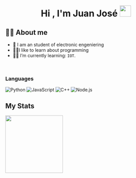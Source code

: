 <h1 align="center">Hi , I'm Juan José <img src="https://media.giphy.com/media/hvRJCLFzcasrR4ia7z/giphy.gif" width="35"></h1>



## :sassy_man:  About me
- :school: I am an student of electronic engeniering
- :technologist:I like to learn about programming
- :student: I’m currently learning: `IOT`.


<br>

### Languages

![Python](https://img.shields.io/badge/-Python-000?&logo=Python)
![JavaScript](https://img.shields.io/badge/-JavaScript-000?&logo=JavaScript)
![C++](https://img.shields.io/badge/-C++-000?&logo=c%2b%2b&logoColor=00599C)
![Node.js](https://img.shields.io/badge/-Node.js-000?&logo=node.js)



## My Stats
<p>
<a href="https://github.com/julcode">
  <img height="180em" src="https://github-readme-stats-eight-theta.vercel.app/api/top-langs/?username=JuanMz444&theme=radical&layout=compact&exclude_lang=java+r" />
</a>
</p>


<!---
JuanMz444/JuanMz444 is a ✨ special ✨ repository because its `README.md` (this file) appears on your GitHub profile.
You can click the Preview link to take a look at your changes.
--->
